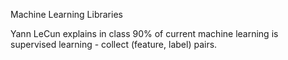 Machine Learning Libraries

Yann LeCun explains in class 90% of current machine learning is supervised learning - collect (feature, label) pairs. 
